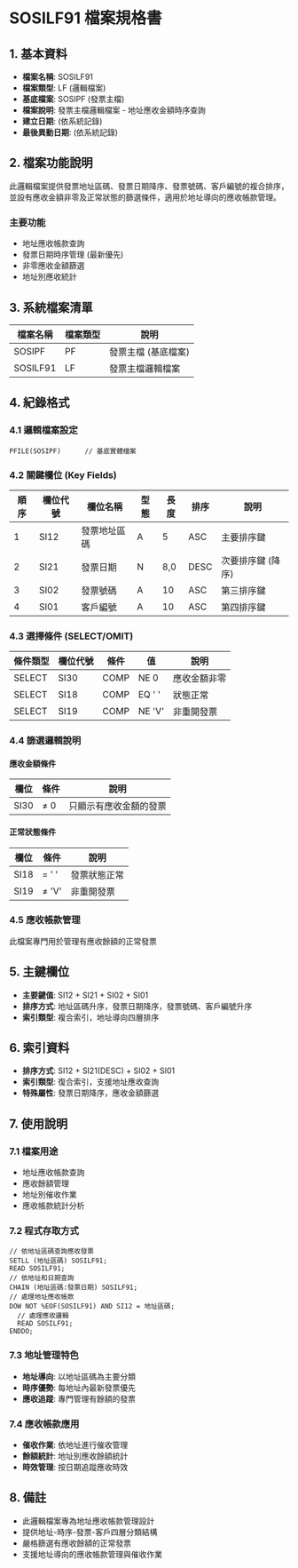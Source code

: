# SOSILF91 檔案規格書

## 1. 基本資料
- **檔案名稱**: SOSILF91
- **檔案類型**: LF (邏輯檔案)
- **基底檔案**: SOSIPF (發票主檔)
- **檔案說明**: 發票主檔邏輯檔案 - 地址應收金額時序查詢
- **建立日期**: (依系統記錄)
- **最後異動日期**: (依系統記錄)

## 2. 檔案功能說明
此邏輯檔案提供發票地址區碼、發票日期降序、發票號碼、客戶編號的複合排序，並設有應收金額非零及正常狀態的篩選條件，適用於地址導向的應收帳款管理。

### 主要功能
- 地址應收帳款查詢
- 發票日期時序管理 (最新優先)
- 非零應收金額篩選
- 地址別應收統計

## 3. 系統檔案清單
| 檔案名稱 | 檔案類型 | 說明 |
|----------|----------|------|
| SOSIPF | PF | 發票主檔 (基底檔案) |
| SOSILF91 | LF | 發票主檔邏輯檔案 |

## 4. 紀錄格式

### 4.1 邏輯檔案設定
```
PFILE(SOSIPF)      // 基底實體檔案
```

### 4.2 關鍵欄位 (Key Fields)
| 順序 | 欄位代號 | 欄位名稱 | 型態 | 長度 | 排序 | 說明 |
|------|----------|----------|------|------|------|------|
| 1 | SI12 | 發票地址區碼 | A | 5 | ASC | 主要排序鍵 |
| 2 | SI21 | 發票日期 | N | 8,0 | DESC | 次要排序鍵 (降序) |
| 3 | SI02 | 發票號碼 | A | 10 | ASC | 第三排序鍵 |
| 4 | SI01 | 客戶編號 | A | 10 | ASC | 第四排序鍵 |

### 4.3 選擇條件 (SELECT/OMIT)
| 條件類型 | 欄位代號 | 條件 | 值 | 說明 |
|----------|----------|------|----|----|
| SELECT | SI30 | COMP | NE 0 | 應收金額非零 |
| SELECT | SI18 | COMP | EQ ' ' | 狀態正常 |
| SELECT | SI19 | COMP | NE 'V' | 非重開發票 |

### 4.4 篩選邏輯說明
#### 應收金額條件
| 欄位 | 條件 | 說明 |
|------|------|------|
| SI30 | ≠ 0 | 只顯示有應收金額的發票 |

#### 正常狀態條件
| 欄位 | 條件 | 說明 |
|------|------|------|
| SI18 | = ' ' | 發票狀態正常 |
| SI19 | ≠ 'V' | 非重開發票 |

### 4.5 應收帳款管理
此檔案專門用於管理有應收餘額的正常發票

## 5. 主鍵欄位
- **主要鍵值**: SI12 + SI21 + SI02 + SI01
- **排序方式**: 地址區碼升序，發票日期降序，發票號碼、客戶編號升序
- **索引類型**: 複合索引，地址導向四層排序

## 6. 索引資料
- **排序方式**: SI12 + SI21(DESC) + SI02 + SI01
- **索引類型**: 復合索引，支援地址應收查詢
- **特殊屬性**: 發票日期降序，應收金額篩選

## 7. 使用說明

### 7.1 檔案用途
- 地址應收帳款查詢
- 應收餘額管理
- 地址別催收作業
- 應收帳款統計分析

### 7.2 程式存取方式
```rpg
// 依地址區碼查詢應收發票
SETLL (地址區碼) SOSILF91;
READ SOSILF91;
// 依地址和日期查詢
CHAIN (地址區碼:發票日期) SOSILF91;
// 處理地址應收帳款
DOW NOT %EOF(SOSILF91) AND SI12 = 地址區碼;
  // 處理應收邏輯
  READ SOSILF91;
ENDDO;
```

### 7.3 地址管理特色
- **地址導向**: 以地址區碼為主要分類
- **時序優勢**: 每地址內最新發票優先
- **應收追蹤**: 專門管理有餘額的發票

### 7.4 應收帳款應用
- **催收作業**: 依地址進行催收管理
- **餘額統計**: 地址別應收餘額統計
- **時效管理**: 按日期追蹤應收時效

## 8. 備註
- 此邏輯檔案專為地址應收帳款管理設計
- 提供地址-時序-發票-客戶四層分類結構
- 嚴格篩選有應收餘額的正常發票
- 支援地址導向的應收帳款管理與催收作業 